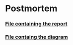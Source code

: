 # Postmortem
### [File containing the report](https://docs.google.com/document/d/1nLfJS5691lXuGPsATE4JlLqE3x78WNrqfU_fmmad-UU/edit?usp=sharing)
### [File containg the diagram](https://docs.google.com/document/d/1IFZZzLWBsIBsln_oxjxcSv6j4noKS4qr7OFKexprt0s/edit?usp=sharing)

